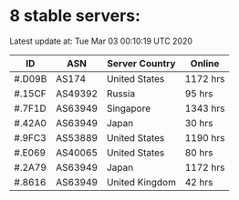 # 8 stable servers:

Latest update at: Tue Mar 03 00:10:19 UTC 2020

| ID | ASN | Server Country | Online |
| -- | --- | -------------- | ------ |
| #.D09B | AS174 | United States | 1172 hrs |
| #.15CF | AS49392 | Russia | 95 hrs |
| #.7F1D | AS63949 | Singapore | 1343 hrs |
| #.42A0 | AS63949 | Japan | 30 hrs |
| #.9FC3 | AS53889 | United States | 1190 hrs |
| #.E069 | AS40065 | United States | 80 hrs |
| #.2A79 | AS63949 | Japan | 1172 hrs |
| #.8616 | AS63949 | United Kingdom | 42 hrs |

